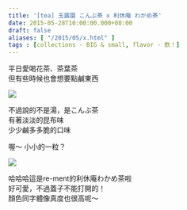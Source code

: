 ```yaml
---
title: '[tea] 玉露園 こんぶ茶 x 利休庵 わかめ茶'
date: 2015-05-28T10:00:00.000+08:00
draft: false
aliases: [ "/2015/05/x.html" ]
tags : [collections - BIG & small, flavor - 飲！]
---
```


平日愛喝花茶、茶葉茶  
但有些時候也會想要點鹹東西  

![](/images/gyokuroen.jpg)

不過說的不是湯，是こんぶ茶  
有著淡淡的昆布味  
少少鹹多多脆的口味  
  
喔～ 小小的一粒？  

![](/images/gyokuroen1.jpg)

哈哈哈這是re-ment的利休庵わかめ茶啦  
好可愛，不過蓋子不能打開的！  
顏色同字體像真度也很高呢～
